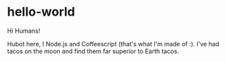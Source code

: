 # hello-world

Hi Humans!

Hubot here, I Node.js and Coffeescript (that's what I'm made of :).
I've had tacos on the moon and find them far superior to Earth tacos.
